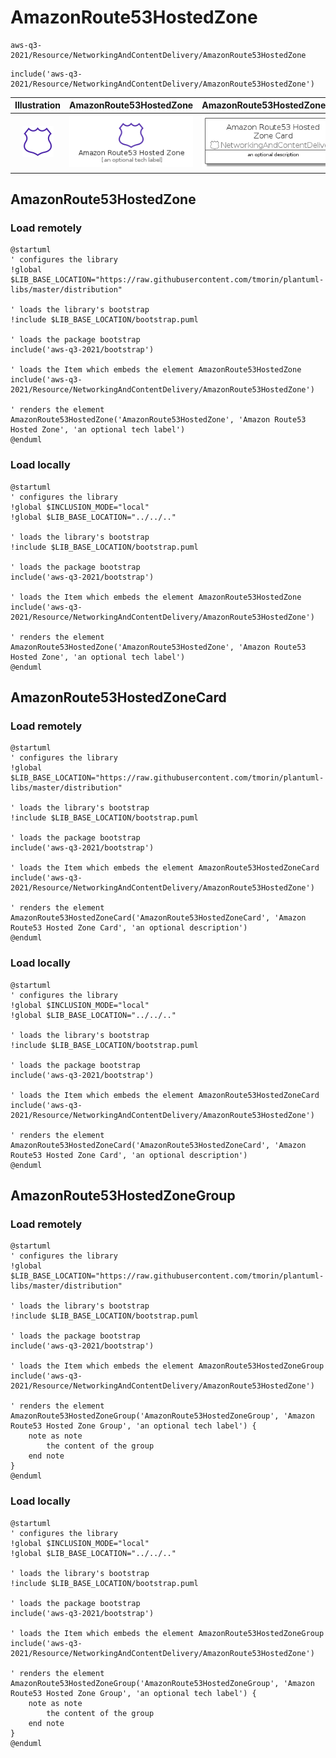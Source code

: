 # AmazonRoute53HostedZone


```text
aws-q3-2021/Resource/NetworkingAndContentDelivery/AmazonRoute53HostedZone
```

```text
include('aws-q3-2021/Resource/NetworkingAndContentDelivery/AmazonRoute53HostedZone')
```



| Illustration | AmazonRoute53HostedZone | AmazonRoute53HostedZoneCard | AmazonRoute53HostedZoneGroup |
| :---: | :---: | :---: | :---: |
| ![illustration for Illustration](../../../aws-q3-2021/Resource/NetworkingAndContentDelivery/AmazonRoute53HostedZone.png) | ![illustration for AmazonRoute53HostedZone](../../../aws-q3-2021/Resource/NetworkingAndContentDelivery/AmazonRoute53HostedZone.Local.png) | ![illustration for AmazonRoute53HostedZoneCard](../../../aws-q3-2021/Resource/NetworkingAndContentDelivery/AmazonRoute53HostedZoneCard.Local.png) | ![illustration for AmazonRoute53HostedZoneGroup](../../../aws-q3-2021/Resource/NetworkingAndContentDelivery/AmazonRoute53HostedZoneGroup.Local.png) |




## AmazonRoute53HostedZone

### Load remotely
```plantuml
@startuml
' configures the library
!global $LIB_BASE_LOCATION="https://raw.githubusercontent.com/tmorin/plantuml-libs/master/distribution"

' loads the library's bootstrap
!include $LIB_BASE_LOCATION/bootstrap.puml

' loads the package bootstrap
include('aws-q3-2021/bootstrap')

' loads the Item which embeds the element AmazonRoute53HostedZone
include('aws-q3-2021/Resource/NetworkingAndContentDelivery/AmazonRoute53HostedZone')

' renders the element
AmazonRoute53HostedZone('AmazonRoute53HostedZone', 'Amazon Route53 Hosted Zone', 'an optional tech label')
@enduml
```

### Load locally
```plantuml
@startuml
' configures the library
!global $INCLUSION_MODE="local"
!global $LIB_BASE_LOCATION="../../.."

' loads the library's bootstrap
!include $LIB_BASE_LOCATION/bootstrap.puml

' loads the package bootstrap
include('aws-q3-2021/bootstrap')

' loads the Item which embeds the element AmazonRoute53HostedZone
include('aws-q3-2021/Resource/NetworkingAndContentDelivery/AmazonRoute53HostedZone')

' renders the element
AmazonRoute53HostedZone('AmazonRoute53HostedZone', 'Amazon Route53 Hosted Zone', 'an optional tech label')
@enduml
```

## AmazonRoute53HostedZoneCard

### Load remotely
```plantuml
@startuml
' configures the library
!global $LIB_BASE_LOCATION="https://raw.githubusercontent.com/tmorin/plantuml-libs/master/distribution"

' loads the library's bootstrap
!include $LIB_BASE_LOCATION/bootstrap.puml

' loads the package bootstrap
include('aws-q3-2021/bootstrap')

' loads the Item which embeds the element AmazonRoute53HostedZoneCard
include('aws-q3-2021/Resource/NetworkingAndContentDelivery/AmazonRoute53HostedZone')

' renders the element
AmazonRoute53HostedZoneCard('AmazonRoute53HostedZoneCard', 'Amazon Route53 Hosted Zone Card', 'an optional description')
@enduml
```

### Load locally
```plantuml
@startuml
' configures the library
!global $INCLUSION_MODE="local"
!global $LIB_BASE_LOCATION="../../.."

' loads the library's bootstrap
!include $LIB_BASE_LOCATION/bootstrap.puml

' loads the package bootstrap
include('aws-q3-2021/bootstrap')

' loads the Item which embeds the element AmazonRoute53HostedZoneCard
include('aws-q3-2021/Resource/NetworkingAndContentDelivery/AmazonRoute53HostedZone')

' renders the element
AmazonRoute53HostedZoneCard('AmazonRoute53HostedZoneCard', 'Amazon Route53 Hosted Zone Card', 'an optional description')
@enduml
```

## AmazonRoute53HostedZoneGroup

### Load remotely
```plantuml
@startuml
' configures the library
!global $LIB_BASE_LOCATION="https://raw.githubusercontent.com/tmorin/plantuml-libs/master/distribution"

' loads the library's bootstrap
!include $LIB_BASE_LOCATION/bootstrap.puml

' loads the package bootstrap
include('aws-q3-2021/bootstrap')

' loads the Item which embeds the element AmazonRoute53HostedZoneGroup
include('aws-q3-2021/Resource/NetworkingAndContentDelivery/AmazonRoute53HostedZone')

' renders the element
AmazonRoute53HostedZoneGroup('AmazonRoute53HostedZoneGroup', 'Amazon Route53 Hosted Zone Group', 'an optional tech label') {
    note as note
        the content of the group
    end note
}
@enduml
```

### Load locally
```plantuml
@startuml
' configures the library
!global $INCLUSION_MODE="local"
!global $LIB_BASE_LOCATION="../../.."

' loads the library's bootstrap
!include $LIB_BASE_LOCATION/bootstrap.puml

' loads the package bootstrap
include('aws-q3-2021/bootstrap')

' loads the Item which embeds the element AmazonRoute53HostedZoneGroup
include('aws-q3-2021/Resource/NetworkingAndContentDelivery/AmazonRoute53HostedZone')

' renders the element
AmazonRoute53HostedZoneGroup('AmazonRoute53HostedZoneGroup', 'Amazon Route53 Hosted Zone Group', 'an optional tech label') {
    note as note
        the content of the group
    end note
}
@enduml
```

